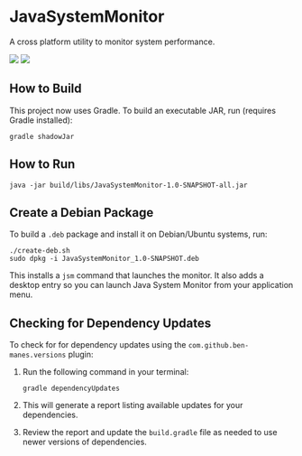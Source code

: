 # JavaSystemMonitor

A cross platform utility to monitor system performance.

![](https://raw.githubusercontent.com/theopensourcewarrior/JavaSystemMonitor/master/readme/JavaSystemMonitor.png)
![](https://raw.githubusercontent.com/theopensourcewarrior/JavaSystemMonitor/master/readme/JavaSystemMonitor2.png)

## How to Build
This project now uses Gradle. To build an executable JAR, run (requires Gradle installed):

```
gradle shadowJar
```

## How to Run
```
java -jar build/libs/JavaSystemMonitor-1.0-SNAPSHOT-all.jar
```

## Create a Debian Package
To build a `.deb` package and install it on Debian/Ubuntu systems, run:

```
./create-deb.sh
sudo dpkg -i JavaSystemMonitor_1.0-SNAPSHOT.deb
```
This installs a `jsm` command that launches the monitor.
It also adds a desktop entry so you can launch Java System Monitor from your application menu.

## Checking for Dependency Updates

To check for for dependency updates using the `com.github.ben-manes.versions` plugin:

1. Run the following command in your terminal:
   ```
   gradle dependencyUpdates
   ```

2. This will generate a report listing available updates for your dependencies.

3. Review the report and update the `build.gradle` file as needed to use newer versions of dependencies.
